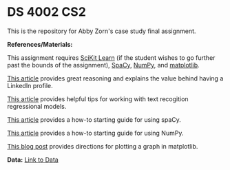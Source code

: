 # DS 4002 CS2
This is the repository for Abby Zorn's case study final assignment.

**References/Materials:**


This assignment requires [SciKit Learn](https://scikit-learn.org/stable/) (if the student wishes to go further past the bounds of the assignment),
[SpaCy](https://spacy.io/),
[NumPy](https://numpy.org/doc/stable/index.html),
and [matplotlib](https://matplotlib.org/).

[This article](https://www.topresume.com/career-advice/why-linkedin-is-important) provides great reasoning and explains the value behind having a LinkedIn profile.

[This article](https://medium.com/@morgan.fitzgerald/visualizing-feature-importance-in-a-simple-text-classification-model-b0495197eac) provides helpful tips for working with text recogition regressional models.

[This article](https://realpython.com/natural-language-processing-spacy-python/) provides a how-to starting guide for using spaCy. 

[This article](https://numpy.org/doc/stable/user/quickstart.html) provides a how-to starting guide for using NumPy.

[This blog post](https://www.quora.com/How-can-I-plot-a-graph-in-Python-using-Matplotlib) provides directions for plotting a graph in matplotlib.

**Data:**
[Link to Data](https://www.kaggle.com/datasets/arshkon/linkedin-job-postings)

